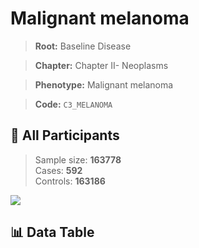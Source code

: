 # Malignant melanoma

> **Root:** Baseline Disease  

> **Chapter:** Chapter II- Neoplasms  

> **Phenotype:** Malignant melanoma  

> **Code:** `C3_MELANOMA`

## 🧪 All Participants  
> Sample size: **163778**  
> Cases: **592**  
> Controls: **163186**
<img src="/Sensitive/Figures/ALL/Baseline/C3_MELANOMA.png"/>

## 📊 Data Table
<CsvTableMRF src="/Sensitive/Data/ALL/Baseline/LG_C3_MELANOMA.csv"/>

